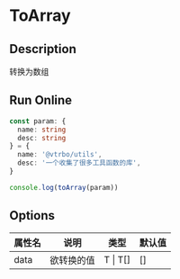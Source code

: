 # ToArray

## Description
转换为数组

## Run Online

<RunCode :dependency="`
function toArray<T>(data?: T | T[]): T[] {
  data = data || []
  return Array.isArray(data) ? data : [data]
}`">

```ts
const param: {
  name: string
  desc: string
} = {
  name: '@vtrbo/utils',
  desc: '一个收集了很多工具函数的库',
}

console.log(toArray(param))
```

</RunCode>

## Options

<div class="utils-table">

| 属性名 | 说明 | 类型 | 默认值 |
| --- | --- | --- | --- |
| data | 欲转换的值 | T \| T[] | [] |

</div>